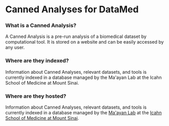 # Canned Analyses for DataMed

### What is a Canned Analysis?

A Canned Analysis is a pre-run analysis of a biomedical dataset by computational tool. It is stored on a website and can be easily accessed by any user.

### Where are they indexed?

Information about Canned Analyses, relevant datasets, and tools is currently indexed in a database managed by the Ma'ayan Lab at the Icahn School of Medicine at Mount Sinai.

### Where are they hosted?

Information about Canned Analyses, relevant datasets, and tools is currently indexed in a database managed by the [Ma'ayan Lab](http://icahn.mssm.edu/research/labs/maayan-laboratory) at the [Icahn School of Medicine at Mount Sinai](http://icahn.mssm.edu/).